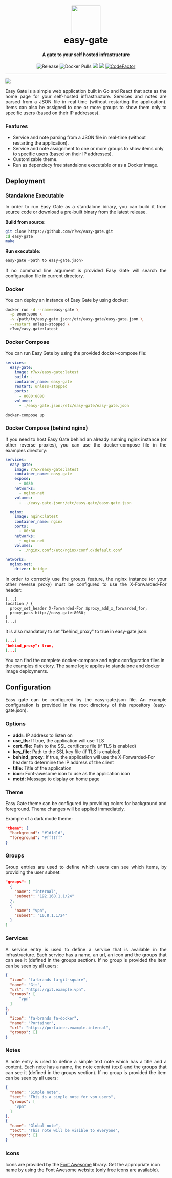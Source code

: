<h1 align="center">
  <a href="https://github.com/r7wx/easy-gate"><img width="90" src="assets/logo.svg" /></a>
  <br />
  easy-gate
</h1>
<h4 align="center">A gate to your self hosted infrastructure</h3>

<p align="center">
<img src="https://img.shields.io/github/v/release/r7wx/easy-gate" alt="Release" />
<img src="https://img.shields.io/docker/pulls/r7wx/easy-gate" alt="Docker Pulls" />
<a href="https://github.com/r7wx/easy-gate/actions/workflows/build.yml">
<img src="https://github.com/r7wx/easy-gate/actions/workflows/build.yml/badge.svg"/></a>
<a href="https://github.com/r7wx/easy-gate/actions/workflows/test.yml">
<img src="https://github.com/r7wx/easy-gate/actions/workflows/test.yml/badge.svg"/></a>
<a href="https://www.codefactor.io/repository/github/r7wx/easy-gate"><img src="https://www.codefactor.io/repository/github/r7wx/easy-gate/badge?s=3531cadc71a73618609de429289d9524a38c33cd" alt="CodeFactor" /></a>
</p>

---

<img src="assets/screenshot.png" />

<p align="justify">
Easy Gate is a simple web application built in Go and React that acts as the home page for your self-hosted infrastructure. Services and notes are parsed from a JSON file in real-time (without restarting the application). Items can also be assigned to one or more groups to show them only to specific users (based on their IP addresses).
</p>

### Features

- Service and note parsing from a JSON file in real-time (without restarting the application).
- Service and note assignment to one or more groups to show items only to specific users (based on their IP addresses).
- Customizable theme.
- Run as dependecy free standalone executable or as a Docker image.

## Deployment

### Standalone Executable

<p align="justify">
In order to run Easy Gate as a standalone binary, you can build it from source code or download a pre-built binary from the latest release.
</p>

**Build from source:**

```bash
git clone https://github.com/r7wx/easy-gate.git
cd easy-gate
make
```

**Run executable:**

```bash
easy-gate <path to easy-gate.json>
```

<p align="justify">
If no command line argument is provided Easy Gate will search the configuration file in current directory.
</p>

### Docker

<p align="justify">
You can deploy an instance of Easy Gate by using docker:
</p>

```bash
docker run -d --name=easy-gate \
  -p 8080:8080 \
  -v /path/to/easy-gate.json:/etc/easy-gate/easy-gate.json \
  --restart unless-stopped \
  r7wx/easy-gate:latest
```

### Docker Compose

You can run Easy Gate by using the provided docker-compose file:

```yml
services:
  easy-gate:
    image: r7wx/easy-gate:latest
    build: .
    container_name: easy-gate
    restart: unless-stopped
    ports:
      - 8080:8080
    volumes:
      - ./easy-gate.json:/etc/easy-gate/easy-gate.json
```

```bash
docker-compose up
```

### Docker Compose (behind nginx)

<p align="justify">
If you need to host Easy Gate behind an already running nginx instance (or other reverse proxies), you can use the docker-compose file in the examples directory:
</p>

```yml
services:
  easy-gate:
    image: r7wx/easy-gate:latest
    container_name: easy-gate
    expose:
      - 8080
    networks:
      - nginx-net
    volumes:
      - ../easy-gate.json:/etc/easy-gate/easy-gate.json

  nginx:
    image: nginx:latest
    container_name: nginx
    ports:
      - 80:80
    networks:
      - nginx-net
    volumes:
      - ./nginx.conf:/etc/nginx/conf.d/default.conf

networks:
  nginx-net:
    driver: bridge
```

<p align="justify">
In order to correctly use the groups feature, the nginx instance (or your other reverse proxy) must be configured to use the X-Forwarded-For header:
</p>

```nginx
[...]
location / {
  proxy_set_header X-Forwarded-For $proxy_add_x_forwarded_for;
  proxy_pass http://easy-gate:8080;
}
[...]
```

It is also mandatory to set "behind_proxy" to true in easy-gate.json:

```json
[...]
"behind_proxy": true,
[...]
```

You can find the complete docker-compose and nginx configuration files in the examples directory. The same logic applies to standalone and docker image deployments.

## Configuration

<p align="justify">
Easy gate can be configured by the easy-gate.json file. An example configuration is provided in the root directory of this repository (easy-gate.json).
</p>

### Options

- **addr:** IP address to listen on
- **use_tls:** If true, the application will use TLS
- **cert_file:** Path to the SSL certificate file (if TLS is enabled)
- **key_file:** Path to the SSL key file (if TLS is enabled)
- **behind_proxy:** If true, the application will use the X-Forwarded-For header to determine the IP address of the client
- **title:** Title of the application
- **icon:** Font-awesome icon to use as the application icon
- **motd:** Message to display on home page

### Theme

<p align="justify">
Easy Gate theme can be configured by providing colors for background and foreground. Theme changes will be applied immediately.
</p>

Example of a dark mode theme:

```json
"theme": {
  "background": "#1d1d1d",
  "foreground": "#ffffff"
}
```

### Groups

<p align="justify">
Group entries are used to define which users can see which items, by providing the user subnet:
</p>

```json
"groups": [
  {
    "name": "internal",
    "subnet": "192.168.1.1/24"
  },
  {
    "name": "vpn",
    "subnet": "10.8.1.1/24"
  }
]
```

### Services

<p align="justify">
A service entry is used to define a service that is available in the infrastructure. Each service has a name, an url, an icon and the groups that can see it (defined in the groups section). If no group is provided the item can be seen by all users:
</p>

```json
{
  "icon": "fa-brands fa-git-square",
  "name": "Git",
  "url": "https://git.example.vpn",
  "groups": [
      "vpn"
  ]
},
{
  "icon": "fa-brands fa-docker",
  "name": "Portainer",
  "url": "https://portainer.example.internal",
  "groups": []
}
```

### Notes

<p align="justify">
A note entry is used to define a simple text note which has a title and a content. Each note has a name, the note content (text) and the groups that can see it (defined in the groups section). If no group is provided the item can be seen by all users:
</p>

```json
{
  "name": "Simple note",
  "text": "This is a simple note for vpn users",
  "groups": [
    "vpn"
  ]
},
{
  "name": "Global note",
  "text": "This note will be visible to everyone",
  "groups": []
}
```

### Icons

Icons are provided by the [Font Awesome](https://fontawesome.com/icons?d=gallery) library. Get the appropriate icon name by using the Font Awesome website (only free icons are available).
